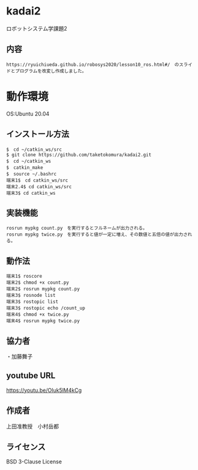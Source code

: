 
# kadai2
ロボットシステム学課題2

## 内容
```
https://ryuichiueda.github.io/robosys2020/lesson10_ros.html#/　のスライドとプログラムを改変し作成しました。
```

# 動作環境
OS:Ubuntu 20.04

## インストール方法
```
$　cd ~/catkin_ws/src
$ git clone https://github.com/taketokomura/kadai2.git
$　cd ~/catkin_ws
$　catkin_make
$　source ~/.bashrc
端末1$　cd catkin_ws/src
端末2.4$ cd catkin_ws/src
端末3$ cd catkin_ws
```

## 実装機能
```
rosrun mypkg count.py　を実行するとフルネームが出力される。
rosrun mypkg twice.py　を実行すると値が一定に増え、その数値と五倍の値が出力される。
```

## 動作法
```
端末1$ roscore
端末2$ chmod +x count.py
端末2$ rosrun mypkg count.py
端末3$ rosnode list
端末3$ rostopic list
端末3$ rostopic echo /count_up
端末4$ chmod +x twice.py
端末4$ rosrun mypkg twice.py
```

## 協力者
・加藤舞子

## youtube URL
https://youtu.be/OIuk5lM4kCg

## 作成者
上田准教授　小村岳都

## ライセンス
BSD 3-Clause License
